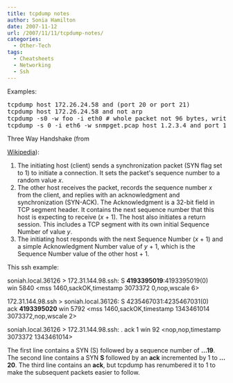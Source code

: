 ```yaml
---
title: tcpdump notes
author: Sonia Hamilton
date: 2007-11-12
url: /2007/11/11/tcpdump-notes/
categories:
  - Other-Tech
tags:
  - Cheatsheets
  - Networking
  - Ssh
---
```

Examples:

<!--more-->

<pre class="brush: bash; title: ; notranslate" title="">tcpdump host 172.26.24.58 and (port 20 or port 21)
tcpdump host 172.26.24.58 and not arp
tcpdump -s0 -w foo -i eth0 # whole packet not 96 bytes, write to file foo, listen on eth0)
tcpdump -s 0 -i eth6 -w snmpget.pcap host 1.2.3.4 and port 161 # capture snmp traffic
</pre>

Three Way Handshake (from 

[Wikipedia][1]):

  1. The initiating host (client) sends a synchronization packet (SYN flag set to 1) to initiate a connection. It sets the packet's sequence number to a random value <span class="texhtml"><em>x</em></span>.
  2. The other host receives the packet, records the sequence number <span class="texhtml"><em>x</em></span> from the client, and replies with an acknowledgment and synchronization (SYN-ACK). The Acknowledgment is a 32-bit field in TCP segment header. It contains the next sequence number that this host is expecting to receive <span class="texhtml">(<em>x</em> + 1)</span>. The host also initiates a return session. This includes a TCP segment with its own initial Sequence Number of value <span class="texhtml"><em>y</em></span>.
  3. The initiating host responds with the next Sequence Number <span class="texhtml">(<em>x</em> + 1)</span> and a simple Acknowledgment Number value of <span class="texhtml"><em>y</em> + 1</span>, which is the Sequence Number value of the other host + 1.

This ssh example:

soniah.local.36126 > 172.31.144.98.ssh: S **4193395019**:4193395019(0)  
win 5840 <mss 1460,sackOK,timestamp 3073372 0,nop,wscale 6>

172.31.144.98.ssh > soniah.local.36126: S 4235467031:4235467031(0)  
ack **4193395020** win 5792 <mss 1460,sackOK,timestamp 1343461014 3073372,nop,wscale 2>

soniah.local.36126 > 172.31.144.98.ssh: . ack 1 win 92 <nop,nop,timestamp 3073372 1343461014>

The first line contains a SYN (S) followed by a sequence number of **&#8230;19**. The second line contains a SYN **S** followed by an **ack** incremented by 1 to **&#8230;20**. The third line contains an **ack**, but tcpdump has renumbered it to 1 to make the subsequent packets easier to follow.

 [1]: http://en.wikipedia.org/wiki/Transmission_Control_Protocol#Connection_establishment
